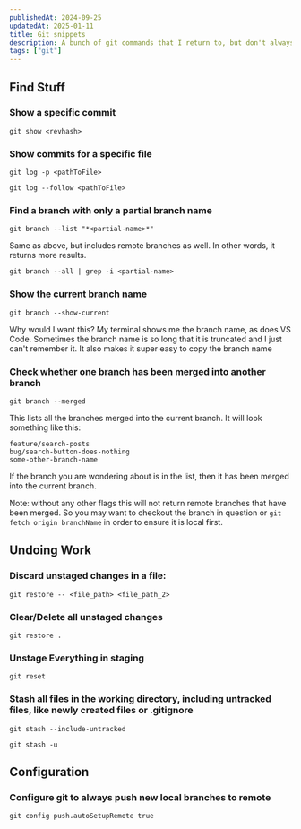 ```yaml
---
publishedAt: 2024-09-25
updatedAt: 2025-01-11
title: Git snippets
description: A bunch of git commands that I return to, but don't always remember
tags: ["git"]
---
```


## Find Stuff
### Show a specific commit
```
git show <revhash>
```

### Show commits for a specific file
```
git log -p <pathToFile>
```
```
git log --follow <pathToFile>
```
### Find a branch with only a partial branch name
```
git branch --list "*<partial-name>*"
```

Same as above, but includes remote branches as well. In other words, it returns more results.
```
git branch --all | grep -i <partial-name>
```
### Show the current branch name
```
git branch --show-current 
```
Why would I want this? My terminal shows me the branch name, as does VS Code.
Sometimes the branch name is so long that it is truncated and I just can't remember it. It also makes it super easy to copy the branch name
### Check whether one branch has been merged into another branch
```
git branch --merged
```
This lists all the branches merged into the current branch.  It will look something like this:
```
feature/search-posts
bug/search-button-does-nothing
some-other-branch-name
```

If the branch you are wondering about is in the list, then it has been merged into the current branch.

Note: without any other flags this will not return remote branches that have been merged. So you may want to checkout the branch in question or `git fetch origin branchName` in order to ensure it is local first.
## Undoing Work
### Discard unstaged changes in a file:
```
git restore -- <file_path> <file_path_2>
```
### Clear/Delete all unstaged changes
```
git restore .
```
### Unstage Everything in staging
```
git reset
```
### Stash all files in the working directory, including untracked files, like newly created files or .gitignore
```
git stash --include-untracked
```
```
git stash -u
```
## Configuration
### Configure git to always push new local branches to remote
```
git config push.autoSetupRemote true 
